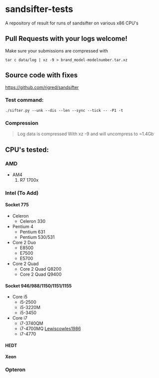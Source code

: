 # sandsifter-tests
A repository of result for runs of sandsifter on various x86 CPU's

## Pull Requests with your logs welcome!

Make sure your submissions are compressed with
```
tar c data/log | xz -9 > brand_model-modelnumber.tar.xz
```
## Source code with fixes

https://github.com/rigred/sandsifter


### Test command:
```
./sifter.py --unk --dis --len --sync --tick -- -P1 -t
```

### Compression
> Log data is compressed With xz -9 and will uncompress to ~1.4Gb

## CPU's tested:

### AMD

* AM4
    1. R7 1700x

### Intel (To Add)

#### Socket 775
* Celeron
    * Celeron 330
* Pentium 4
    * Pentium 631
    * Pentium 530/531
* Core 2 Duo
    * E8500
    * E7500
    * E5700
* Core 2 Quad
    * Core 2 Quad Q8200
    * Core 2 Quad Q9400

#### Socket 946/988/1150/1151/1155
* Core i5
    * i5-2500
    * i5-3220M
    * i5-3450
* Core i7
    * i7-3740QM
    * i7-4700MQ [Lewiscowles1986](https://github.com/Lewiscowles1986)
    * i7-4770

#### HEDT

#### Xeon

### Opteron
